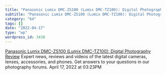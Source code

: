 ```yaml
---
title: "Panasonic Lumix DMC-ZS100 (Lumix DMC-TZ100): Digital Photography Review"
subtitle: "Panasonic Lumix DMC-ZS100 (Lumix DMC-TZ100): Digital Photography Review"
category: "64"
tags: []
date: "2022-04-17"
type: "wp"
wordpress_id: 3438
---
```

[ Panasonic Lumix DMC-ZS100 (Lumix DMC-TZ100): Digital Photography Review](https://www.dpreview.com/products/panasonic/compacts/panasonic_dmczs100)
 Expert news, reviews and videos of the latest digital cameras, lenses, accessories, and phones. Get answers to your questions in our photography forums.
April 17, 2022 at 03:23PM